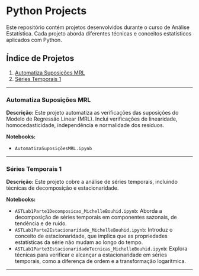 # Python Projects

Este repositório contém projetos desenvolvidos durante o curso de Análise Estatística. Cada projeto aborda diferentes técnicas e conceitos estatísticos aplicados com Python.

## Índice de Projetos

1. [Automatiza Suposições MRL](PythonProjects/AutomatizaSuposicoesMRL) 
2. [Séries Temporais 1](SeriesTemporais1/README.md)

---

### Automatiza Suposições MRL

**Descrição:** Este projeto automatiza as verificações das suposições do Modelo de Regressão Linear (MRL). Inclui verificações de linearidade, homocedasticidade, independência e normalidade dos resíduos.

**Notebooks:**
- `AutomatizaSuposiçõesMRL.ipynb`

---

### Séries Temporais 1

**Descrição:** Este projeto cobre a análise de séries temporais, incluindo técnicas de decomposição e estacionaridade. 

**Notebooks:**
- `ASTLab1Parte1Decomposicao_MichelleBouhid.ipynb`: Aborda a decomposição de séries temporais em componentes sazonais, de tendência e de ruído.
- `ASTLab1Parte2Estacionaridade_MichelleBouhid.ipynb`: Introduz o conceito de estacionaridade, que implica que as propriedades estatísticas da série não mudam ao longo do tempo.
- `ASTLab1Parte3EstacionaridadeTecnicas_MichelleBouhid.ipynb`: Explora técnicas para verificar e alcançar a estacionaridade em séries temporais, como a diferença de ordem e a transformação logarítmica.

---





